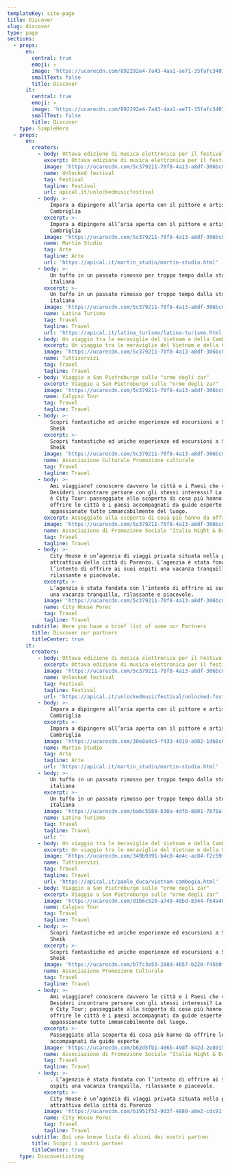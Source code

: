 ```yaml
---
templateKey: site-page
title: Discover
slug: discover
type: page
sections:
  - props:
      en:
        central: true
        emoji: ✈️
        image: 'https://ucarecdn.com/892292e4-7a43-4aa1-ae71-35fafc340758/'
        smallText: false
        title: Discover
      it:
        central: true
        emoji: ✈️
        image: 'https://ucarecdn.com/892292e4-7a43-4aa1-ae71-35fafc340758/'
        smallText: false
        title: Discover
    type: SimpleHero
  - props:
      en:
        creators:
          - body: Ottava edizione di musica elettronica per il festival siciliano
            excerpt: Ottava edizione di musica elettronica per il festival siciliano
            image: 'https://ucarecdn.com/5c379211-70f8-4a13-a8df-306bc0de15e0/'
            name: Unlocked festival
            tag: Festival
            tagline: Festival
            url: apical.it/unlockedmusicfestival
          - body: >-
              Impara a dipingere all’aria aperta con il pittore e artista Martin
              Cambriglia
            excerpt: >-
              Impara a dipingere all’aria aperta con il pittore e artista Martin
              Cambriglia
            image: 'https://ucarecdn.com/5c379211-70f8-4a13-a8df-306bc0de15e0/'
            name: Martin Studio
            tag: Arte
            tagline: Arte
            url: 'https://apical.it/martin_studio/martin-studio.html'
          - body: >-
              Un tuffo in un passato rimosso per troppo tempo dalla storia
              italiana
            excerpt: >-
              Un tuffo in un passato rimosso per troppo tempo dalla storia
              italiana
            image: 'https://ucarecdn.com/5c379211-70f8-4a13-a8df-306bc0de15e0/'
            name: Latina Turismo
            tag: Travel
            tagline: Travel
            url: 'https://apical.it/latina_turismo/latina-turismo.html'
          - body: Un viaggio tra le meraviglie del Vietnam e della Cambogia
            excerpt: Un viaggio tra le meraviglie del Vietnam e della Cambogia
            image: 'https://ucarecdn.com/5c379211-70f8-4a13-a8df-306bc0de15e0/'
            name: Tuttiservizi
            tag: Travel
            tagline: Travel
          - body: Viaggio a San Pietroburgo sulle "orme degli zar"
            excerpt: Viaggio a San Pietroburgo sulle "orme degli zar"
            image: 'https://ucarecdn.com/5c379211-70f8-4a13-a8df-306bc0de15e0/'
            name: Calypso Tour
            tag: Travel
            tagline: Travel
          - body: >-
              Scopri fantastiche ed uniche esperienze ed escursioni a Sharm el
              Sheik
            excerpt: >-
              Scopri fantastiche ed uniche esperienze ed escursioni a Sharm el
              Sheik
            image: 'https://ucarecdn.com/5c379211-70f8-4a13-a8df-306bc0de15e0/'
            name: Associazione Culturale Promozione culturale
            tag: Travel
            tagline: Travel
          - body: >-
              Ami viaggiare? conoscere davvero le città e i Paesi che visiti?
              Desideri incontrare persone con gli stessi interessi? La risposta
              è City Tour: passeggiate alla scoperta di cosa più hanno da
              offrire le città è i paesi accompagnati da guide esperte e
              appassionate tutte immancabilmente del luogo.
            excerpt: Asseggiate alla scoperta di cosa più hanno da offrire le città
            image: 'https://ucarecdn.com/5c379211-70f8-4a13-a8df-306bc0de15e0/'
            name: Associazione di Promozione Sociale "Italia Night & Day"
            tag: Travel
            tagline: Travel
          - body: >-
              City House è un’agenzia di viaggi privata situata nella parte più
              attrattiva della città di Parenzo. L’agenzia è stata fondata con
              l’intento di offrire ai suoi ospiti una vacanza tranquilla,
              rilassante e piacevole.
            excerpt: >-
              L’agenzia è stata fondata con l’intento di offrire ai suoi ospiti
              una vacanza tranquilla, rilassante e piacevole.
            image: 'https://ucarecdn.com/5c379211-70f8-4a13-a8df-306bc0de15e0/'
            name: City House Porec
            tag: Travel
            tagline: Travel
        subtitle: Here you have a brief list of some our Partners
        title: Discover our partners
        titleCenter: true
      it:
        creators:
          - body: Ottava edizione di musica elettronica per il Festival siciliano
            excerpt: Ottava edizione di musica elettronica per il festival siciliano
            image: 'https://ucarecdn.com/5c379211-70f8-4a13-a8df-306bc0de15e0/'
            name: Unlocked festival
            tag: Festival
            tagline: Festival
            url: 'https://apical.it/unlockedmusicfestival/unlocked-festival.html'
          - body: >-
              Impara a dipingere all’aria aperta con il pittore e artista Martin
              Cambriglia
            excerpt: >-
              Impara a dipingere all’aria aperta con il pittore e artista Martin
              Cambriglia
            image: 'https://ucarecdn.com/30e8a4c5-f433-4919-a982-1d68c68fba07/'
            name: Martin Studio
            tag: Arte
            tagline: Arte
            url: 'https://apical.it/martin_studio/martin-studio.html'
          - body: >-
              Un tuffo in un passato rimosso per troppo tempo dalla storia
              italiana
            excerpt: >-
              Un tuffo in un passato rimosso per troppo tempo dalla storia
              italiana
            image: 'https://ucarecdn.com/ba6c5589-b30a-4dfb-8801-7b78a741bf39/'
            name: Latina Turismo
            tag: Travel
            tagline: Travel
            url: ''
          - body: Un viaggio tra le meraviglie del Vietnam e della Cambogia
            excerpt: Un viaggio tra le meraviglie del Vietnam e della Cambogia
            image: 'https://ucarecdn.com/349b9391-b4c8-4e4c-ac84-f2c59f9b0c4b/'
            name: Tuttiservizi
            tag: Travel
            tagline: Travel
            url: 'https://apical.it/paolo_duca/vietnam-cambogia.html'
          - body: Viaggio a San Pietroburgo sulle "orme degli zar"
            excerpt: Viaggio a San Pietroburgo sulle "orme degli zar"
            image: 'https://ucarecdn.com/d1b6c520-a749-48bd-8344-f64a40909de0/'
            name: Calypso Tour
            tag: Travel
            tagline: Travel
          - body: >-
              Scopri fantastiche ed uniche esperienze ed escursioni a Sharm el
              Sheik
            excerpt: >-
              Scopri fantastiche ed uniche esperienze ed escursioni a Sharm el
              Sheik
            image: 'https://ucarecdn.com/b7fc3e53-288d-4b57-b220-f45b0f993971/'
            name: Associazione Promozione Culturale
            tag: Travel
            tagline: Travel
          - body: >-
              Ami viaggiare? conoscere davvero le città e i Paesi che visiti?
              Desideri incontrare persone con gli stessi interessi? La risposta
              è City Tour: passeggiate alla scoperta di cosa più hanno da
              offrire le città è i paesi accompagnati da guide esperte e
              appassionate tutte immancabilmente del luogo.
            excerpt: >-
              Passeggiate alla scoperta di cosa più hanno da offrire le città
              accompagnati da guide esperte
            image: 'https://ucarecdn.com/b62d5fb1-406b-49df-842d-2e8915956183/'
            name: Associazione di Promozione Sociale "Italia Night & Day"
            tag: Travel
            tagline: Travel
          - body: >-
              . L’agenzia è stata fondata con l’intento di offrire ai suoi
              ospiti una vacanza tranquilla, rilassante e piacevole.
            excerpt: >-
              City House è un’agenzia di viaggi privata situata nella parte più
              attrattiva della città di Parenzo
            image: 'https://ucarecdn.com/b1951f52-9d3f-4889-a0e2-cdc91f2e93ac/'
            name: City House Porec
            tag: Travel
            tagline: Travel
        subtitle: Qui una breve lista di alcuni dei nostri partner
        title: Scopri i nostri partner
        titleCenter: true
    type: DiscoverListing
---
```



